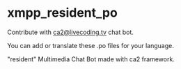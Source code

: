 # xmpp_resident_po

Contribute with ca2@livecoding.tv chat bot.

You can add or translate these .po files for your language.

"resident" Multimedia Chat Bot made with ca2 framework.
